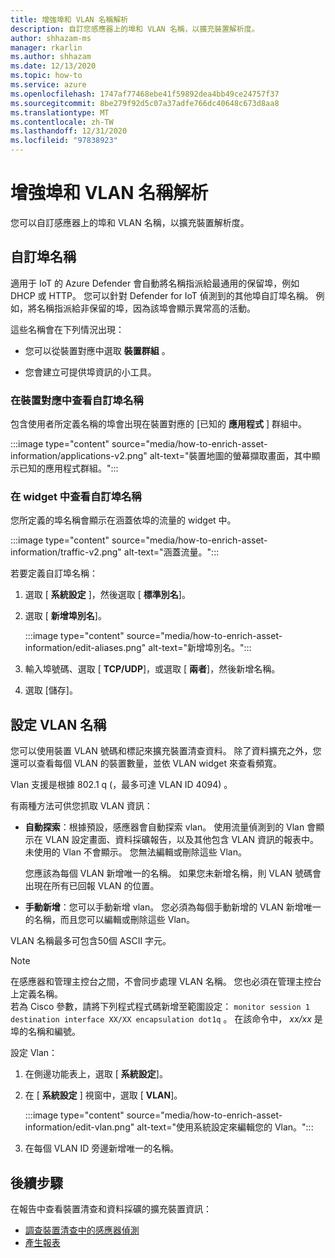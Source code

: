 ```yaml
---
title: 增強埠和 VLAN 名稱解析
description: 自訂您感應器上的埠和 VLAN 名稱，以擴充裝置解析度。
author: shhazam-ms
manager: rkarlin
ms.author: shhazam
ms.date: 12/13/2020
ms.topic: how-to
ms.service: azure
ms.openlocfilehash: 1747af77468ebe41f59892dea4bb49ce24757f37
ms.sourcegitcommit: 8be279f92d5c07a37adfe766dc40648c673d8aa8
ms.translationtype: MT
ms.contentlocale: zh-TW
ms.lasthandoff: 12/31/2020
ms.locfileid: "97838923"
---
```

# <a name="enhance-port-and-vlan-name-resolution"></a>增強埠和 VLAN 名稱解析

您可以自訂感應器上的埠和 VLAN 名稱，以擴充裝置解析度。

## <a name="customize-port-names"></a>自訂埠名稱

適用于 IoT 的 Azure Defender 會自動將名稱指派給最通用的保留埠，例如 DHCP 或 HTTP。 您可以針對 Defender for IoT 偵測到的其他埠自訂埠名稱。 例如，將名稱指派給非保留的埠，因為該埠會顯示異常高的活動。

這些名稱會在下列情況出現：

  - 您可以從裝置對應中選取 **裝置群組** 。

  - 您會建立可提供埠資訊的小工具。

### <a name="view-custom-port-names-in-the-device-map"></a>在裝置對應中查看自訂埠名稱

包含使用者所定義名稱的埠會出現在裝置對應的 [已知的 **應用程式** ] 群組中。

:::image type="content" source="media/how-to-enrich-asset-information/applications-v2.png" alt-text="裝置地圖的螢幕擷取畫面，其中顯示已知的應用程式群組。":::

### <a name="view-custom-port-names-in-widgets"></a>在 widget 中查看自訂埠名稱

您所定義的埠名稱會顯示在涵蓋依埠的流量的 widget 中。

:::image type="content" source="media/how-to-enrich-asset-information/traffic-v2.png" alt-text="涵蓋流量。":::

若要定義自訂埠名稱：

1. 選取 [ **系統設定** ]，然後選取 [ **標準別名**]。

2. 選取 [ **新增埠別名**]。

    :::image type="content" source="media/how-to-enrich-asset-information/edit-aliases.png" alt-text="新增埠別名。":::

3. 輸入埠號碼、選取 [ **TCP/UDP**]，或選取 [ **兩者**]，然後新增名稱。

4. 選取 [儲存]。

## <a name="configure-vlan-names"></a>設定 VLAN 名稱

您可以使用裝置 VLAN 號碼和標記來擴充裝置清查資料。 除了資料擴充之外，您還可以查看每個 VLAN 的裝置數量，並依 VLAN widget 來查看頻寬。

Vlan 支援是根據 802.1 q (，最多可達 VLAN ID 4094) 。

有兩種方法可供您抓取 VLAN 資訊：

- **自動探索**：根據預設，感應器會自動探索 vlan。 使用流量偵測到的 Vlan 會顯示在 VLAN 設定畫面、資料採礦報告，以及其他包含 VLAN 資訊的報表中。 未使用的 Vlan 不會顯示。 您無法編輯或刪除這些 Vlan。 

  您應該為每個 VLAN 新增唯一的名稱。 如果您未新增名稱，則 VLAN 號碼會出現在所有已回報 VLAN 的位置。

- **手動新增**：您可以手動新增 vlan。 您必須為每個手動新增的 VLAN 新增唯一的名稱，而且您可以編輯或刪除這些 Vlan。

VLAN 名稱最多可包含50個 ASCII 字元。

> [!NOTE]
> 在感應器和管理主控台之間，不會同步處理 VLAN 名稱。 您也必須在管理主控台上定義名稱。  
若為 Cisco 參數，請將下列程式程式碼新增至範圍設定： `monitor session 1 destination interface XX/XX encapsulation dot1q` 。 在該命令中， *xx/xx* 是埠的名稱和編號。

設定 Vlan：

1. 在側邊功能表上，選取 [ **系統設定**]。

2. 在 [ **系統設定** ] 視窗中，選取 [ **VLAN**]。

    :::image type="content" source="media/how-to-enrich-asset-information/edit-vlan.png" alt-text="使用系統設定來編輯您的 Vlan。":::

3. 在每個 VLAN ID 旁邊新增唯一的名稱。

## <a name="next-steps"></a>後續步驟

在報告中查看裝置清查和資料採礦的擴充裝置資訊：

- [調查裝置清查中的感應器偵測](how-to-investigate-sensor-detections-in-a-device-inventory.md)
- [產生報表](how-to-generate-reports.md)
